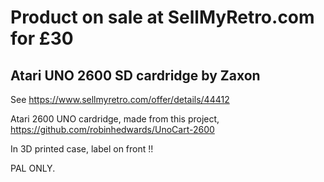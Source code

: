 Product on sale at SellMyRetro.com for £30
==========================================

Atari UNO 2600 SD cardridge by Zaxon
------------------------------------
See  https://www.sellmyretro.com/offer/details/44412
  
Atari 2600 UNO cardridge, made from this project, https://github.com/robinhedwards/UnoCart-2600

In 3D printed case, label on front !!

PAL ONLY.
